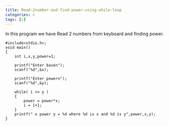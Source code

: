 ```yaml
---
title: Read-2number-and-find-power-using-while-loop
categories: c
tags: [c]
---
```


In this program we have Read 2 numbers from keyboard and finding power.

```
#include<stdio.h>;
void main()
{
    int i,x,y,power=1;

    printf("Enter basen");
    scanf("%d",&x);

    printf("Enter powern");
    scanf("%d",&y);

    while( i <= y )
    {
        power = power*x;
        i = i+1;
    }
    printf(" x power y = %d where %d is x and %d is y",power,x,y);
}
```
